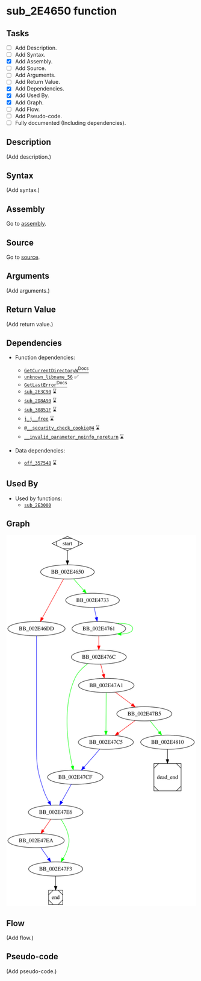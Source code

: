 # sub_2E4650 function

## Tasks

- [ ] Add Description.
- [ ] Add Syntax.
- [X] Add Assembly.
- [ ] Add Source.
- [ ] Add Arguments.
- [ ] Add Return Value.
- [X] Add Dependencies.
- [X] Add Used By.
- [X] Add Graph.
- [ ] Add Flow.
- [ ] Add Pseudo-code.
- [ ] Fully documented (Including dependencies).

## Description

(Add description.)

## Syntax

(Add syntax.)

## Assembly

Go to [assembly](../asm/sub_2E4650.asm).

## Source

Go to [source](../cc/sub_2E4650.cc).

## Arguments

(Add arguments.)

## Return Value

(Add return value.)

## Dependencies

* Function dependencies:
  * [`GetCurrentDirectoryW`<sup>Docs</sup>](https://docs.microsoft.com/en-us/windows/win32/api/winbase/nf-winbase-getcurrentdirectory)
  * [`unknown_libname_56`](unknown_libname_56.md) ✅
  * [`GetLastError`<sup>Docs</sup>](https://docs.microsoft.com/en-us/windows/win32/api/errhandlingapi/nf-errhandlingapi-getlasterror)
  * [`sub_2E3C90`](sub_2E3C90.md) ⌛
  * [`sub_2D8A90`](sub_2D8A90.md) ⌛
  * [`sub_30851F`](sub_30851F.md) ⌛
  * [`j_j__free`](j_j__free.md) ⌛
  * [`@__security_check_cookie@4`](@__security_check_cookie@4.md) ⌛
  * [`__invalid_parameter_noinfo_noreturn`](__invalid_parameter_noinfo_noreturn.md) ⌛


* Data dependencies:
  * [`off_357548`](off_357548.md) ⌛

## Used By

* Used by functions:
  * [`sub_2E3000`](sub_2E3000.md)

## Graph

![sub_2E4650 Graph](../svg/sub_2E4650.svg "sub_2E4650 Graph")

## Flow

(Add flow.)

## Pseudo-code

(Add pseudo-code.)
